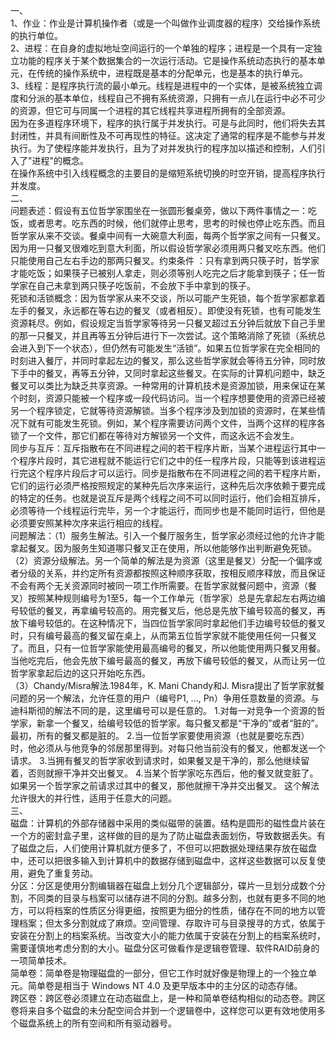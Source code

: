 一、  
1、作业：作业是计算机操作者（或是一个叫做作业调度器的程序）交给操作系统的执行单位。  
2、进程：在自身的虚拟地址空间运行的一个单独的程序；进程是一个具有一定独立功能的程序关于某个数据集合的一次运行活动。它是操作系统动态执行的基本单元，在传统的操作系统中，进程既是基本的分配单元，也是基本的执行单元。  
3、线程：是程序执行流的最小单元。线程是进程中的一个实体，是被系统独立调度和分派的基本单位，线程自己不拥有系统资源，只拥有一点儿在运行中必不可少的资源，但它可与同属一个进程的其它线程共享进程所拥有的全部资源。  
因为在多道程序环境下，程序的执行属于并发执行。可是与此同时，他们将失去其封闭性，并具有间断性及不可再现性的特征。这决定了通常的程序是不能参与并发执行。为了使程序能并发执行，且为了对并发执行的程序加以描述和控制，人们引入了"进程"的概念。  
在操作系统中引入线程概念的主要目的是缩短系统切换的时空开销，提高程序执行并发度。   
二、  
问题表述：假设有五位哲学家围坐在一张圆形餐桌旁，做以下两件事情之一：吃饭，或者思考。吃东西的时候，他们就停止思考，思考的时候也停止吃东西。而且哲学家从来不交谈。餐桌中间有一大碗意大利面，每两个哲学家之间有一只餐叉。因为用一只餐叉很难吃到意大利面，所以假设哲学家必须用两只餐叉吃东西。他们只能使用自己左右手边的那两只餐叉。约束条件
：只有拿到两只筷子时，哲学家才能吃饭；如果筷子已被别人拿走，则必须等别人吃完之后才能拿到筷子；任一哲学家在自己未拿到两只筷子吃饭前，不会放下手中拿到的筷子。   
死锁和活锁概念：因为哲学家从来不交谈，所以可能产生死锁，每个哲学家都拿着左手的餐叉，永远都在等右边的餐叉（或者相反）。即使没有死锁，也有可能发生资源耗尽。例如，假设规定当哲学家等待另一只餐叉超过五分钟后就放下自己手里的那一只餐叉，并且再等五分钟后进行下一次尝试。这个策略消除了死锁（系统总会进入到下一个状态），但仍然有可能发生“活锁”。如果五位哲学家在完全相同的时刻进入餐厅，并同时拿起左边的餐叉，那么这些哲学家就会等待五分钟，同时放下手中的餐叉，再等五分钟，又同时拿起这些餐叉。在实际的计算机问题中，缺乏餐叉可以类比为缺乏共享资源。一种常用的计算机技术是资源加锁，用来保证在某个时刻，资源只能被一个程序或一段代码访问。当一个程序想要使用的资源已经被另一个程序锁定，它就等待资源解锁。当多个程序涉及到加锁的资源时，在某些情况下就有可能发生死锁。例如，某个程序需要访问两个文件，当两个这样的程序各锁了一个文件，那它们都在等待对方解锁另一个文件，而这永远不会发生。  
同步与互斥：互斥指散布在不同进程之间的若干程序片断，当某个进程运行其中一个程序片段时，其它进程就不能运行它们之中的任一程序片段，只能等到该进程运行完这个程序片段后才可以运行。同步是指散布在不同进程之间的若干程序片断，它们的运行必须严格按照规定的某种先后次序来运行，这种先后次序依赖于要完成的特定的任务。也就是说互斥是两个线程之间不可以同时运行，他们会相互排斥，必须等待一个线程运行完毕，另一个才能运行，而同步也是不能同时运行，但他是必须要安照某种次序来运行相应的线程。   
问题解法：（1）服务生解法。引入一个餐厅服务生，哲学家必须经过他的允许才能拿起餐叉。因为服务生知道哪只餐叉正在使用，所以他能够作出判断避免死锁。  
（2）资源分级解法。另一个简单的解法是为资源（这里是餐叉）分配一个偏序或者分级的关系，并约定所有资源都按照这种顺序获取，按相反顺序释放，而且保证不会有两个无关资源同时被同一项工作所需要。在哲学家就餐问题中，资源（餐叉）按照某种规则编号为1至5，每一个工作单元（哲学家）总是先拿起左右两边编号较低的餐叉，再拿编号较高的。用完餐叉后，他总是先放下编号较高的餐叉，再放下编号较低的。在这种情况下，当四位哲学家同时拿起他们手边编号较低的餐叉时，只有编号最高的餐叉留在桌上，从而第五位哲学家就不能使用任何一只餐叉了。而且，只有一位哲学家能使用最高编号的餐叉，所以他能使用两只餐叉用餐。当他吃完后，他会先放下编号最高的餐叉，再放下编号较低的餐叉，从而让另一位哲学家拿起后边的这只开始吃东西。   
（3）Chandy/Misra解法.1984年，K. Mani Chandy和J. Misra提出了哲学家就餐问题的另一个解法，允许任意的用户（编号P1, ..., Pn）争用任意数量的资源。与迪科斯彻的解法不同的是，这里编号可以是任意的。
1.对每一对竞争一个资源的哲学家，新拿一个餐叉，给编号较低的哲学家。每只餐叉都是“干净的”或者“脏的”。最初，所有的餐叉都是脏的。
2.当一位哲学家要使用资源（也就是要吃东西）时，他必须从与他竞争的邻居那里得到。对每只他当前没有的餐叉，他都发送一个请求。
3.当拥有餐叉的哲学家收到请求时，如果餐叉是干净的，那么他继续留着，否则就擦干净并交出餐叉。
4.当某个哲学家吃东西后，他的餐叉就变脏了。如果另一个哲学家之前请求过其中的餐叉，那他就擦干净并交出餐叉。
这个解法允许很大的并行性，适用于任意大的问题。  
三、  
磁盘：计算机的外部存储器中采用的类似磁带的装置。结构是圆形的磁性盘片装在一个方的密封盒子里，这样做的目的是为了防止磁盘表面划伤，导致数据丢失。有了磁盘之后，人们使用计算机就方便多了，不但可以把数据处理结果存放在磁盘中，还可以把很多输入到计算机中的数据存储到磁盘中，这样这些数据可以反复使用，避免了重复劳动。  
分区：分区是使用分割编辑器在磁盘上划分几个逻辑部分，碟片一旦划分成数个分割，不同类的目录与档案可以储存进不同的分割。越多分割，也就有更多不同的地方，可以将档案的性质区分得更细，按照更为细分的性质，储存在不同的地方以管理档案；但太多分割就成了麻烦。空间管理、存取许可与目录搜寻的方式，依属于安装在分割上的档案系统。当改变大小的能力依属于安装在分割上的档案系统时，需要谨慎地考虑分割的大小。磁盘分区可做看作是逻辑卷管理、软件RAID前身的一项简单技术。   
简单卷：简单卷是物理磁盘的一部分，但它工作时就好像是物理上的一个独立单元。简单卷是相当于 Windows NT 4.0 及更早版本中的主分区的动态存储。   
跨区卷：跨区卷必须建立在动态磁盘上，是一种和简单卷结构相似的动态卷。跨区卷将来自多个磁盘的未分配空间合并到一个逻辑卷中，这样您可以更有效地使用多个磁盘系统上的所有空间和所有驱动器号。